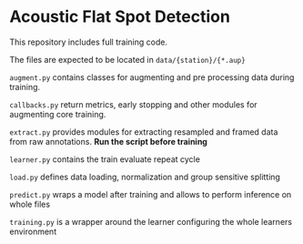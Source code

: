 # Acoustic Flat Spot Detection

This repository includes full training code.


The files are expected to be located in `data/{station}/{*.aup}`  

`augment.py` contains classes for augmenting and pre processing data during training.

`callbacks.py` return metrics, early stopping and other modules for augmenting core training. 

`extract.py` provides modules for extracting resampled and framed data from raw annotations. **Run the script before training**

`learner.py` contains the train evaluate repeat cycle

`load.py` defines data loading, normalization and group sensitive splitting

`predict.py` wraps a model after training and allows to perform inference on whole files

`training.py` is a wrapper around the learner configuring the whole learners environment


